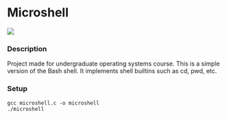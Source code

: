 # Microshell
[![](https://skillicons.dev/icons?i=c,linux,bash,regex)](https://skillicons.dev)

### Description
Project made for undergraduate operating systems course. This is a simple version of the Bash shell. It implements shell builtins such as cd, pwd, etc.

### Setup
```
gcc microshell.c -o microshell
./microshell
